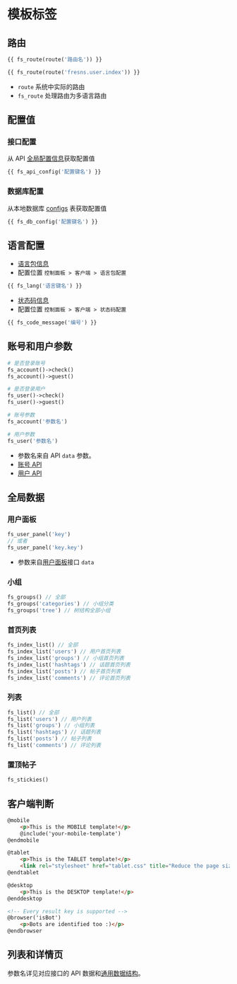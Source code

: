 # 模板标签

## 路由

```php
{{ fs_route(route('路由名')) }}

{{ fs_route(route('fresns.user.index')) }}
```

- `route` 系统中实际的路由
- `fs_route` 处理路由为多语言路由

## 配置值

### 接口配置

从 API [全局配置信息](../../api/global/configs.md)获取配置值

```php
{{ fs_api_config('配置键名') }}
```

### 数据库配置

从本地数据库 [configs](../../database/systems/configs.md) 表获取配置值

```php
{{ fs_db_config('配置键名') }}
```

## 语言配置

- [语言包信息](../../database/dictionary/language-pack.md)
- 配置位置 `控制面板 > 客户端 > 语言包配置`

```php
{{ fs_lang('语言键名') }}
```

- [状态码信息](../../api/error-code.md)
- 配置位置 `控制面板 > 客户端 > 状态码配置`

```php
{{ fs_code_message('编号') }}
```

## 账号和用户参数

```php
# 是否登录账号
fs_account()->check()
fs_account()->guest()

# 是否登录用户
fs_user()->check()
fs_user()->guest()
```

```php
# 账号参数
fs_account('参数名')

# 用户参数
fs_user('参数名')
```

- 参数名来自 API `data` 参数。
- [账号 API](../../api/account/detail.md)
- [用户 API](../../api/user/detail.md)

## 全局数据

### 用户面板

```php
fs_user_panel('key')
// 或者
fs_user_panel('key.key')
```

- 参数来自[用户面板](../../api/user/panel.md)接口 `data`

### 小组

```php
fs_groups() // 全部
fs_groups('categories') // 小组分类
fs_groups('tree') // 树结构全部小组
```

### 首页列表

```php
fs_index_list() // 全部
fs_index_list('users') // 用户首页列表
fs_index_list('groups') // 小组首页列表
fs_index_list('hashtags') // 话题首页列表
fs_index_list('posts') // 帖子首页列表
fs_index_list('comments') // 评论首页列表
```

### 列表

```php
fs_list() // 全部
fs_list('users') // 用户列表
fs_list('groups') // 小组列表
fs_list('hashtags') // 话题列表
fs_list('posts') // 帖子列表
fs_list('comments') // 评论列表
```

### 置顶帖子

```php
fs_stickies()
```

## 客户端判断

```html
@mobile
    <p>This is the MOBILE template!</p>
    @include('your-mobile-template')
@endmobile

@tablet
    <p>This is the TABLET template!</p>
    <link rel="stylesheet" href="tablet.css" title="Reduce the page size, load what the user need">
@endtablet

@desktop
    <p>This is the DESKTOP template!</p>
@enddesktop

<!-- Every result key is supported -->
@browser('isBot')
    <p>Bots are identified too :)</p>
@endbrowser
```

## 列表和详情页

参数名详见对应接口的 API 数据和[通用数据结构](../../api/data-structure.md)。
